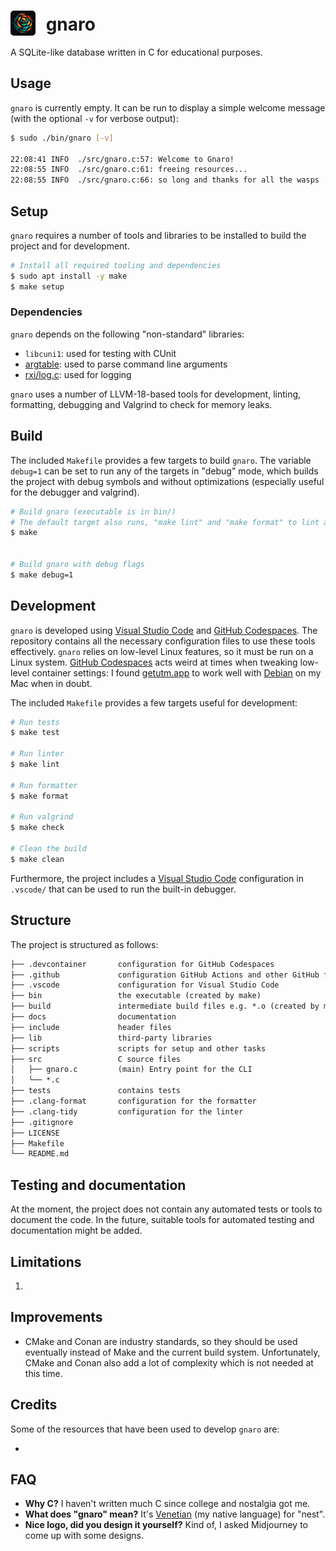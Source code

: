 # <img src="./docs/gnaro.png" style="width:40px;padding-right:10px;margin-bottom:-8px;"> gnaro
A SQLite-like database written in C for educational purposes.

## Usage

`gnaro` is currently empty. It can be run to display a simple welcome message (with the optional `-v` for verbose output):

```bash
$ sudo ./bin/gnaro [-v]

22:08:41 INFO  ./src/gnaro.c:57: Welcome to Gnaro!
22:08:55 INFO  ./src/gnaro.c:61: freeing resources...
22:08:55 INFO  ./src/gnaro.c:66: so long and thanks for all the wasps
```

## Setup

`gnaro` requires a number of tools and libraries to be installed to build the project and for development.

```bash
# Install all required tooling and dependencies
$ sudo apt install -y make
$ make setup
```

### Dependencies

`gnaro` depends on the following "non-standard" libraries:

- `libcuni1`: used for testing with CUnit
- [argtable](http://argtable.org/): used to parse command line arguments
- [rxi/log.c](https://github.com/rxi/log.c): used for logging

`gnaro` uses a number of LLVM-18-based tools for development, linting, formatting, debugging and Valgrind to check for memory leaks.

## Build

The included `Makefile` provides a few targets to build `gnaro`.
The variable `debug=1` can be set to run any of the targets in "debug" mode, which builds the project with debug symbols and without optimizations (especially useful for the debugger and valgrind).

```bash
# Build gnaro (executable is in bin/)
# The default target also runs, "make lint" and "make format" to lint and format the code
$ make


# Build gnaro with debug flags
$ make debug=1
```

## Development
`gnaro` is developed using [Visual Studio Code](https://code.visualstudio.com/) and [GitHub Codespaces](https://github.com/codespaces). The repository contains all the necessary configuration files to use these tools effectively.
`gnaro` relies on low-level Linux features, so it must be run on a Linux system. [GitHub Codespaces](https://github.com/codespaces) acts weird at times when tweaking low-level container settings: I found [getutm.app](https://getutm.app) to work well with [Debian](http://debian.org) on my Mac when in doubt.

The included `Makefile` provides a few targets useful for development:

```bash
# Run tests
$ make test

# Run linter
$ make lint

# Run formatter
$ make format

# Run valgrind
$ make check

# Clean the build
$ make clean
```

Furthermore, the project includes a [Visual Studio Code](https://code.visualstudio.com/) configuration in `.vscode/` that can be used to run the built-in debugger.

## Structure

The project is structured as follows:

```txt
├── .devcontainer       configuration for GitHub Codespaces
├── .github             configuration GitHub Actions and other GitHub features
├── .vscode             configuration for Visual Studio Code
├── bin                 the executable (created by make)
├── build               intermediate build files e.g. *.o (created by make)
├── docs                documentation
├── include             header files
├── lib                 third-party libraries
├── scripts             scripts for setup and other tasks
├── src                 C source files
│   ├── gnaro.c         (main) Entry point for the CLI
│   └── *.c
├── tests               contains tests
├── .clang-format       configuration for the formatter
├── .clang-tidy         configuration for the linter
├── .gitignore
├── LICENSE
├── Makefile
└── README.md
```

## Testing and documentation

At the moment, the project does not contain any automated tests or tools to document the code.
In the future, suitable tools for automated testing and documentation might be added.

## Limitations

1.

## Improvements

- CMake and Conan are industry standards, so they should be used eventually instead of Make and the current build system. Unfortunately, CMake and Conan also add a lot of complexity which is not needed at this time.

## Credits

Some of the resources that have been used to develop `gnaro` are:

-

## FAQ

- **Why C?** I haven't written much C since college and nostalgia got me.
- **What does "gnaro" mean?** It's [Venetian](https://vec.wikipedia.org/wiki/Gnaro) (my native language) for "nest".
- **Nice logo, did you design it yourself?** Kind of, I asked Midjourney to come up with some designs.
